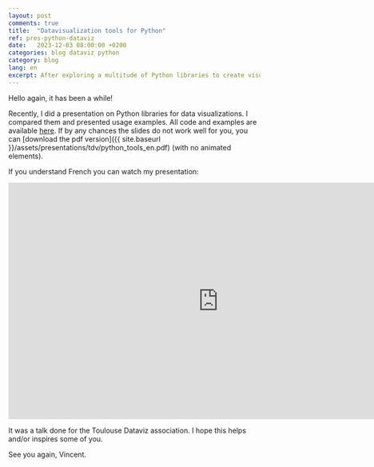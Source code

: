 ```yaml
---
layout: post
comments: true
title:  "Datavisualization tools for Python"
ref: pres-python-dataviz
date:   2023-12-03 08:00:00 +0200
categories: blog dataviz python
category: blog
lang: en
excerpt: After exploring a multitude of Python libraries to create visualizations, here is a presentation of mine given you the insights I gathered.
---
```


Hello again, it has been a while!

Recently, I did a presentation on Python libraries for data visualizations.
I compared them and presented usage examples.
All code and examples are available [here](https://github.com/vroger11/presentation-toulouse-dataviz).
If by any chances the slides do not work well for you, you can [download the pdf version]({{ site.baseurl }}/assets/presentations/tdv/python_tools_en.pdf) (with no animated elements).

If you understand French you can watch my presentation:
<div style="width : 1000px ; margin : 0 auto ;">
<iframe width="840" height="473" src="https://www.youtube.com/embed/rD3gNiAEauM?si=7koPpnl43Lcq2xWl" title="YouTube video player" frameborder="0" allow="accelerometer; autoplay; clipboard-write; encrypted-media; gyroscope; picture-in-picture; web-share" allowfullscreen></iframe>
</div>

It was a talk done for the Toulouse Dataviz association.
I hope this helps and/or inspires some of you.

See you again, Vincent.
